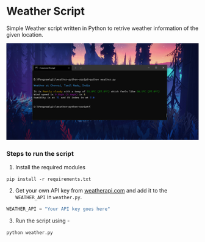 # Weather Script

Simple Weather script written in Python to retrive weather information of the given location.

![Screenshot](images/Screenshot.png)

### Steps to run the script

1. Install the required modules
```
pip install -r requirements.txt
```
2. Get your own API key from [weatherapi.com](https://www.weatherapi.com/) and add it to the `WEATHER_API` in `weather.py`.
```python
WEATHER_API = "Your API key goes here"
```
3. Run the script using -
```
python weather.py
```
